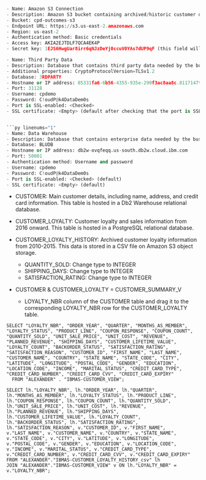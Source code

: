 ```py linenums="1"
- Name: Amazon S3 Connection
- Description: Amazon S3 bucket containing archived/historic customer data.
- Bucket: cpd-outcomes-s3
- Endpoint URL: https://s3.us-east-2.amazonaws.com
- Region: us-east-2
- Authentication method: Basic credentials
- Access key: AKIA2EJTDLF7QCA4EK4P
- Secret key: 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 (this field will only be visible once the access key has been entered)
```

```py linenums="1"
- Name: Third Party Data
- Description: Database that contains third party data needed by the business for analytics and AI.
- Additional properties: CryptoProtocolVersion=TLSv1.2
- Database: 3RDPARTY
- Hostname or IP address: 85331fa6-6b56-4355-935e-290f3ac8aa8c.8117147f814b4b2ea643610826cd2046.databases.appdomain.cloud
- Port: 31128
- Username: cpdemo
- Password: C!oudP@k4DataDem0s
- Port is SSL-enabled: <Checked>
- SSL certificate: <Empty> (default after checking that the port is SSL-enabled)


```py linenums="1"
- Name: Data Warehouse
- Description: Database that contains enterprise data needed by the business for analytics and AI.
- Database: BLUDB
- Hostname or IP address: db2w-ovqfeqq.us-south.db2w.cloud.ibm.com
- Port: 50001
- Authentication method: Username and password
- Username: cpdemo
- Password: C!oudP@k4DataDem0s
- Port is SSL-enabled: <Checked> (default)
- SSL certificate: <Empty> (default)
```


- CUSTOMER: Main customer details, including name, address, and credit card information. This table is hosted in a Db2 Warehouse relational database.
- CUSTOMER_LOYALTY: Customer loyalty and sales information from 2016 onward. This table is hosted in a PostgreSQL relational database.
- CUSTOMER_LOYALTY_HISTORY: Archived customer loyalty information from 2010-2015. This data is stored in a CSV file on Amazon S3 object storage.
	- QUANTITY_SOLD: Change type to INTEGER
	- SHIPPING_DAYS: Change type to INTEGER
	- SATISFACTION_RATING: Change type to INTEGER

- CUSTOMER & CUSTOMER_LOYALTY = CUSTOMER_SUMMARY_V
	- LOYALTY_NBR column of the CUSTOMER table and drag it to the corresponding LOYALTY_NBR row for the CUSTOMER_LOYALTY table. 

```
SELECT "LOYALTY_NBR", "ORDER_YEAR", "QUARTER", "MONTHS_AS_MEMBER", "LOYALTY_STATUS", "PRODUCT_LINE", "COUPON_RESPONSE", "COUPON_COUNT", "QUANTITY_SOLD", "UNIT_SALE_PRICE", "UNIT_COST", "REVENUE", "PLANNED_REVENUE", "SHIPPING_DAYS", "CUSTOMER_LIFETIME_VALUE", "LOYALTY_COUNT", "BACKORDER_STATUS", "SATISFACTION_RATING", "SATISFACTION_REASON", "CUSTOMER_ID", "FIRST_NAME", "LAST_NAME", "CUSTOMER_NAME", "COUNTRY", "STATE_NAME", "STATE_CODE", "CITY", "LATITUDE", "LONGITUDE", "POSTAL_CODE", "GENDER", "EDUCATION", "LOCATION_CODE", "INCOME", "MARITAL_STATUS", "CREDIT_CARD_TYPE", "CREDIT_CARD_NUMBER", "CREDIT_CARD_CVV", "CREDIT_CARD_EXPIRY"
  FROM "ALEXANDER" . "IBMAS-CUSTOMER_VIEW";
```


```
SELECT lh."LOYALTY_NBR", lh."ORDER_YEAR", lh."QUARTER", lh."MONTHS_AS_MEMBER", lh."LOYALTY_STATUS", lh."PRODUCT_LINE", lh."COUPON_RESPONSE", lh."COUPON_COUNT", lh."QUANTITY_SOLD", lh."UNIT_SALE_PRICE", lh."UNIT_COST", lh."REVENUE", lh."PLANNED_REVENUE", lh."SHIPPING_DAYS", lh."CUSTOMER_LIFETIME_VALUE", lh."LOYALTY_COUNT", lh."BACKORDER_STATUS", lh."SATISFACTION_RATING", lh."SATISFACTION_REASON", v."CUSTOMER_ID", v."FIRST_NAME", v."LAST_NAME", v."CUSTOMER_NAME", v."COUNTRY", v."STATE_NAME", v."STATE_CODE", v."CITY", v."LATITUDE", v."LONGITUDE", v."POSTAL_CODE", v."GENDER", v."EDUCATION", v."LOCATION_CODE", v."INCOME", v."MARITAL_STATUS", v."CREDIT_CARD_TYPE", v."CREDIT_CARD_NUMBER", v."CREDIT_CARD_CVV", v."CREDIT_CARD_EXPIRY"
FROM "ALEXANDER"."IBMAS-CUSTOMER_LOYALTY_HISTORY_csv" lh
JOIN "ALEXANDER"."IBMAS-CUSTOMER_VIEW" v ON lh."LOYALTY_NBR" = v."LOYALTY_NBR";
```
